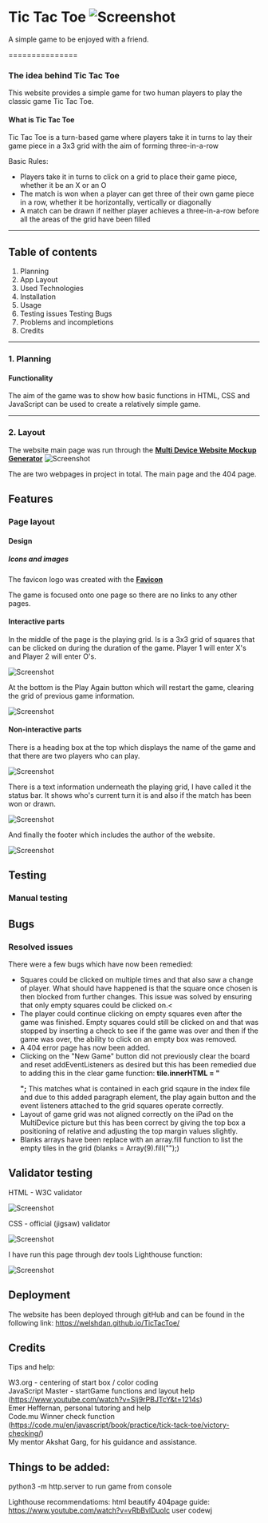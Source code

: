# Tic Tac Toe ![Screenshot](assets/images/favicon.ico)

A simple game to be enjoyed with a friend.

===============

### The idea behind Tic Tac Toe

This website provides a simple game for two human players to play the classic game Tic Tac Toe.

#### What is Tic Tac Toe

Tic Tac Toe is a turn-based game where players take it in turns to lay their game piece in a 3x3 grid with the aim of forming three-in-a-row

Basic Rules:
- Players take it in turns to click on a grid to place their game piece, whether it be an X or an O
- The match is won when a player can get three of their own game piece in a row, whether it be horizontally, vertically or diagonally
- A match can be drawn if neither player achieves a three-in-a-row before all the areas of the grid have been filled

---------------

## Table of contents

1. Planning
2. App Layout
3. Used Technologies
4. Installation
5. Usage
6. Testing issues Testing Bugs
7. Problems and incompletions
8. Credits

---------------

### 1. Planning

#### Functionality

The aim of the game was to show how basic functions in HTML, CSS and JavaScript can be used to create a relatively simple game.

---------------

### 2. Layout

The website main page was run through the **[Multi Device Website Mockup Generator](https://techsini.com/multi-mockup/index.php)**
![Screenshot](assets/images/multidevice.jpg)

The are two webpages in project in total. The main page and the 404 page.

## Features


### Page layout

#### Design

##### Icons and images

The favicon logo was created with the **[Favicon ](https://favicon.io/)**

The game is focused onto one page so there are no links to any other pages.

#### Interactive parts

In the middle of the page is the playing grid. Is is a 3x3 grid of squares that can be clicked on during the duration of the game. Player 1 will enter X's and Player 2 will enter O's.

![Screenshot](assets/images/pagelayout2.jpg)

At the bottom is the Play Again button which will restart the game, clearing the grid of previous game information.

![Screenshot](assets/images/pagelayout4.jpg)

#### Non-interactive parts

There is a heading box at the top which displays the name of the game and that there are two players who can play.

![Screenshot](assets/images/pagelayout1.jpg)

There is a text information underneath the playing grid, I have called it the status bar. It shows who's current turn it is and also if the match has been won or drawn.

![Screenshot](assets/images/pagelayout3.jpg)

And finally the footer which includes the author of the website.

![Screenshot](assets/images/pagelayout5.jpg)

## Testing

### Manual testing




## Bugs

### Resolved issues

There were a few bugs which have now been remedied:
 - Squares could be clicked on multiple times and that also saw a change of player. What should have happened is that the square once chosen is then blocked from further changes. This issue was solved by ensuring that only empty squares could be clicked on.<
 - The player could continue clicking on empty squares even after the game was finished. Empty squares could still be clicked on and that was stopped by inserting a check to see if the game was over and then if the game was over, the ability to click on an empty box was removed.
 - A 404 error page has now been added.
 - Clicking on the "New Game" button did not previously clear the board and reset addEventListeners as desired but this has been remedied due to adding this in the clear game function: **tile.innerHTML = "<p></p>";**
 This matches what is contained in each grid sqaure in the index file and due to this added paragraph element, the play again button and the event listeners attached to the grid  squares operate correctly.
- Layout of game grid was not aligned correctly on the iPad on the MultiDevice picture but this has been correct by giving the top box a positioning of relative and adjusting the top margin values slightly.
- Blanks arrays have been replace with an array.fill function to list the empty tiles in the grid (blanks = Array(9).fill("");)



## Validator testing

HTML - W3C validator

![Screenshot](assets/images/w3validator.jpg)

CSS - official (jigsaw) validator

![Screenshot](assets/images/w3CSS.jpg)

I have run this page through dev tools Lighthouse function:

![Screenshot](assets/images/lighthouse.jpg)

## Deployment

The website has been deployed through gitHub and can be found in the following link:
https://welshdan.github.io/TicTacToe/

## Credits

Tips and help:

W3.org - centering of start box / color coding<br>
JavaScript Master - startGame functions and layout help (https://www.youtube.com/watch?v=Slj9rPBJTcY&t=1214s)<br>
Emer Heffernan, personal tutoring and help<br>
Code.mu Winner check function (https://code.mu/en/javascript/book/practice/tick-tack-toe/victory-checking/)<br>
My mentor Akshat Garg, for his guidance and assistance.<br>


## Things to be added:

python3 -m http.server to run game from console

Lighthouse recommendatioms:
html beautify
404page guide: https://www.youtube.com/watch?v=vRbBvlDuolc user codewj
